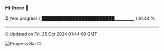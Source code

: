 ### Hi there 👋

⏳ Year progress { ████████████████████████▁▁▁▁▁▁ } 81.44 %

---

⏰ Updated on Fri, 25 Oct 2024 01:44:09 GMT

![Progress Bar CI](https://github.com/ZhaoGui/ZhaoGui/workflows/Progress%20Bar%20CI/badge.svg)
